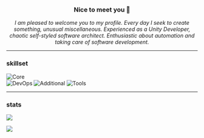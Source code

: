 <h3 align="center"> 
Nice to meet you 🙂 
</h3>

<p align="center"><i>
I am pleased to welcome you to my profile. Every day I seek to create something, unusual miscellaneous.
Experienced as a Unity Developer, chaotic self-styled software architect. Enthusiastic about automation and taking care of software development.
</i></p>

---

<h3> skillset </h3>

![Core](https://img.shields.io/badge/core-c%23%20|%20unity%20|%20react.js%20|%20rust-blueviolet?style=for-the-badge)<br/>
![DevOps](https://img.shields.io/badge/devops-jenkins%20%7C%20docker%20%7C%20circleci%20%7C%20vagrant%20%7C%20google%20cloud-blue?style=for-the-badge)
![Additional](https://img.shields.io/badge/additional-python%20|%20chart.js%20|%20electron.js%20|%20coffeescript%20|%20react%20native%20|%20firebase-brightgreen?style=for-the-badge)
![Tools](https://img.shields.io/badge/tools-vscode%20%7C%20rider%20%7C%20blender%20%7C%20figma%20%7C%20adobe%20xd-yellow?style=for-the-badge)

---

<h3> stats </h3>

<!--  
![](https://github-readme-stats.vercel.app/api?username=pblazyca&theme=dark&hide_border=true&include_all_commits=true&count_private=true)               
-->

![](https://github-readme-streak-stats.herokuapp.com/?user=pblazyca&theme=dark&hide_border=true)<br/>

![](https://visitcount.itsvg.in/api?id=pblazyca&label=profile%20views&color=12&icon=4&pretty=true)
